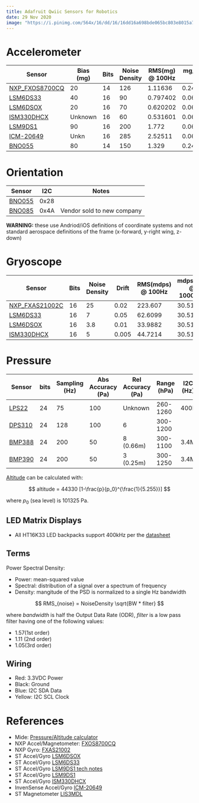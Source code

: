 ```yaml
---
title: Adafruit Qwiic Sensors for Robotics
date: 29 Nov 2020
image: "https://i.pinimg.com/564x/16/dd/16/16dd16a698bde065bc803e8015a7fb00.jpg"
---
```


# Accelerometer

| Sensor               | Bias (mg)  | Bits | Noise Density | RMS(mg) @ 100Hz | mg/LSB @ 2G |
|----------------------|------------|------|---------------|-----------------|-------------|
| [NXP_FXOS8700CQ][i1] | 20         | 14   | 126           | 1.11636         | 0.244141    |
| [LSM6DS33][i2]       | 40         | 16   | 90            | 0.797402        | 0.0610352
| [LSM6DSOX][i3]       | 20         | 16   | 70            | 0.620202        | 0.0610352
| [ISM330DHCX][i4]     | Unknown    | 16   | 60            | 0.531601        | 0.0610352
| [LSM9DS1][i5]        | 90         | 16   | 200           | 1.772           | 0.0610352
| [ICM-20649][i6]      | Unkn       | 16   | 285           | 2.52511         | 0.0610352
| [BNO055][i7]         | 80         | 14   | 150           | 1.329           | 0.244141

# Orientation

| Sensor               | I2C  | Notes |
|----------------------|------|---|
| [BNO055][o1]         | 0x28 |   |
| [BNO085][o2]         | 0x4A | Vendor sold to new company |

**WARNING:** these use Andriod/iOS definitions of coordinate systems 
and not standard aerospace definitions of the frame (x-forward, y-right wing, z-down)

# Gryoscope

| Sensor               | Bits  | Noise Density | Drift | RMS(mdps) @ 100Hz | mdps/LSB @ 1000dps | dps @ 26C |
|----------------------|-------|---------------|-------|-------------------|--------------------|-----------|
| [NXP_FXAS21002C][i1] | 16    | 25            | 0.02  | 223.607           | 30.5176            | 0.52 |
| [LSM6DS33][i2]       | 16    | 7             | 0.05  | 62.6099           | 30.5176            | 1.3 |
| [LSM6DSOX][i3]       | 16    | 3.8           | 0.01  | 33.9882           | 30.5176            | 0.26 |
| [ISM330DHCX][i4]     | 16    | 5             | 0.005 | 44.7214           | 30.5176            | 0.13 |

# Pressure

| Sensor       | bits | Sampling (Hz) | Abs Accuracy (Pa) | Rel Accuracy (Pa) | Range (hPa) | I2C (Hz) |
|--------------|------|---------------|-------------------|-------------------|-------------|-----------|
| [LPS22][p1]  | 24   | 75            | 100               | Unknown           | 260-1260 | 400k |
| [DPS310][p2] | 24   | 128           | 100               | 6                 | 300-1200 | |
| [BMP388][p4] | 24   | 200           | 50                | 8 (0.66m)         | 300-1100 | 3.4M |
| [BMP390][p3] | 24   | 200           | 50                | 3 (0.25m)         | 300-1250 | 3.4M |

[Altitude][peqn] can be calculated with:

$$
altitude = 44330 [1-\frac{p}{p_0}^{\frac{1}{5.255}}]
$$

where $p_0$ (sea level) is 101325 Pa.

## LED Matrix Displays

- All HT16K33 LED backpacks support 400kHz per the [datasheet](https://cdn-shop.adafruit.com/datasheets/ht16K33v110.pdf)

## Terms

Power Spectral Density:

- Power: mean-squared value
- Spectral: distribution of a signal over a spectrum of frequency
- Density: mangitude of the PSD is normalized to a single Hz bandwidth

$$
RMS_{noise} = NoiseDensity \sqrt{BW * filter}
$$

where $bandwidth$ is half the Output Data Rate (ODR), $filter$ is a low pass filter having one of the following values:

- 1.57(1st order)
- 1.11 (2nd order)
- 1.05(3rd order)

## Wiring

- Red: 3.3VDC Power
- Black: Ground
- Blue: I2C SDA Data
- Yellow: I2C SCL Clock

# References

- Mide: [Pressure/Altitude calculator](https://www.mide.com/air-pressure-at-altitude-calculator)
- NXP Accel/Magnetometer: [FXOS8700CQ](FXOS8700CQ.pdf)
- NXP Gyro: [FXAS21002](FXAS21002.pdf)
- ST Accel/Gyro [LSM6DSOX](lsm6dsox.pdf)
- ST Accel/Gyro [LSM6DS33](lsm6ds33.pdf)
- ST Accel/Gyro [LSM9DS1 tech notes](TA0343-LSM9DS1-IMU.pdf)
- ST Accel/Gyro [LSM9DS1](lsm9ds1.pdf)
- ST Accel/Gyro [ISM330DHCX](ism330dhcx.pdf)
- InvenSense Accel/Gyro [ICM-20649](icm-20649.pdf)
- ST Magnetometer [LIS3MDL](lis3mdl.pdf)


[i1]: https://www.adafruit.com/product/3463
[i2]: https://www.adafruit.com/product/4485
[i3]: https://www.adafruit.com/product/4517
[i4]: https://www.adafruit.com/product/4502
[i5]: https://www.adafruit.com/product/4634
[i6]: https://www.adafruit.com/product/4464
[i7]: https://www.adafruit.com/product/4646

[o1]: https://www.adafruit.com/product/4646
[o2]: https://www.adafruit.com/product/4754

[peqn]: https://cdn-shop.adafruit.com/datasheets/BST-BMP180-DS000-09.pdf
[p1]: https://www.adafruit.com/product/4633
[p2]: https://www.adafruit.com/product/4494
[p3]: https://www.adafruit.com/product/4816
[p4]: https://www.adafruit.com/product/3966
